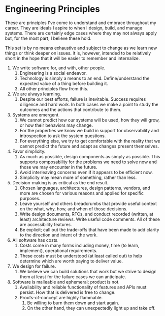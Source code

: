 # Engineering Principles

These are principles I've come to understand and embrace throughout my career.
They are ideals I aspire to when I design, build, and manage systems. There are
certainly edge cases where they may not always apply but, for the most part,
I believe these hold.

This set is by no means exhaustive and subject to change as we learn new things
or think deeper on issues. It is, however, intended to be relatively short in
the hope that it will be easier to remember and internalize.

1. We write software for, and with, other people.
    1. Engineering is a social endeavor.
    2. Technology is simply a means to an end. Define/understand the expected value
       of a thing before building it.
    3. All other principles flow from this.
2. We are always learning.
    1. Despite our best efforts, failure is inevitable. Success requires diligence
       and hard work. In both cases we make a point to study the outcomes and the
       actions that contribute to them.
3. Systems are emergent.
    1. We cannot predict how our systems will be used, how they will grow, or how
       their behaviors may change.
    2. For the properties we know we build in support for observability and
       introspection to ask the system questions.
    3. For everything else, we try to get comfortable with the reality that we
       cannot predict the future and adapt as changes present themselves.
4. Favor simplicity.
    1. As much as possible, design components as simply as possible. This supports
       composability for the problems we need to solve now and those we may
       encounter in the future.
    2. Avoid interleaving concerns even if it appears to be efficient now.
    3. Simplicity may mean more of something, rather than less.
5. Decision-making is as critical as the end result.
    1. Chosen languages, architectures, design patterns, vendors, and more are
       chosen for various reasons and applied for specific purposes.
    2. Leave yourself and others breadcrumbs that provide useful context on the
       what, why, how, and when of those decisions.
      1. Write design documents, RFCs, and conduct recorded (written, at least)
         architecture reviews. Write useful code comments. All of these are
         accessibility features.
      2. Be explicit; call out the trade-offs that have been made to add clarity
         to the direction and intent of the work.
6. All software has costs.
    1. Costs come in many forms including money, time (to learn, implement),
       operational requirements.
    2. These costs must be understood (at least called out) to help determine
       which are worth paying to deliver value.
7. We design for failure.
    1. We believe we can build solutions that work but we strive to design them
       at least for the failure cases we can anticipate.
8. Software is malleable and ephemeral; product is not.
    1. Availability and reliable functionality of features and APIs must persist.
       How that is delivered is free to change.
    2. Proofs-of-concept are highly flammable.
        1. Be willing to burn them down and start again.
        2. On the other hand, they can unexpectedly light up and take off.
